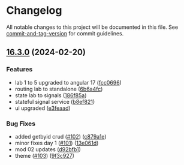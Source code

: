 # Changelog

All notable changes to this project will be documented in this file. See [commit-and-tag-version](https://github.com/absolute-version/commit-and-tag-version) for commit guidelines.

## [16.3.0](https://github.com/arambazamba/ng-dev/compare/v14.0.0...v16.3.0) (2024-02-20)


### Features

* lab 1 to 5 upgraded to angular 17 ([fcc0696](https://github.com/arambazamba/ng-dev/commit/fcc0696e0a15db42430ceeb96043e72da859f427))
* routing lab to standalone ([6b6a4fc](https://github.com/arambazamba/ng-dev/commit/6b6a4fc55283c11ebb62b8916ff57a9713d6860e))
* state lab to signals ([186f85a](https://github.com/arambazamba/ng-dev/commit/186f85ae47292d897a54754c979b6fc0b9cc86c9))
* stateful signal service ([b8ef821](https://github.com/arambazamba/ng-dev/commit/b8ef8216602439689cca54e7aea3d7d26d083d7e))
* ui upgraded ([e3feaad](https://github.com/arambazamba/ng-dev/commit/e3feaad4c5de3cab2cfb3d547c403432b411229d))


### Bug Fixes

* added getbyid crud ([#102](https://github.com/arambazamba/ng-dev/issues/102)) ([c879a1e](https://github.com/arambazamba/ng-dev/commit/c879a1e46c81fe01f6f3bc449b0a87fc6c7b11f0))
* minor fixes day 1 ([#101](https://github.com/arambazamba/ng-dev/issues/101)) ([13e061d](https://github.com/arambazamba/ng-dev/commit/13e061d990bc23a5396238897ea59420e78e0bbd))
* mod 02 updates ([d92bfb1](https://github.com/arambazamba/ng-dev/commit/d92bfb1e33d4545300dd58fe1325827e3420a669))
* theme ([#103](https://github.com/arambazamba/ng-dev/issues/103)) ([9f3c927](https://github.com/arambazamba/ng-dev/commit/9f3c92735de6d514a655bba84d01e4a9c2adc6c7))
